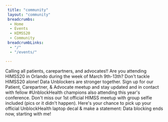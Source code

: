 ```yaml
---
 title: "community"
 layout: "community" 
 breadcrumbs:
  - Home
  - Events
  - HIMSS20
  - Community
 breadcrumbLinks:
  - "/"
  - "/events/"

---
```

Calling all patients, carepartners, and advocates!! Are you attending HIMSS20 in Orlando during the week of March 9th-13th? Don't tackle HIMSS20 alone! Data Unblockers are stronger together. Sign up for our Patient, Carepartner, & Advocate meetup and stay updated and in contact with fellow #UnblockHealth champions also attending this year's conference. Don't miss our 1st official HIMSS meetup with group selfie included (pics or it didn't happen). Here's your chance to pick up your official UnblockHealth laptop decal & make a statement: Data blocking ends now, starting with me!
